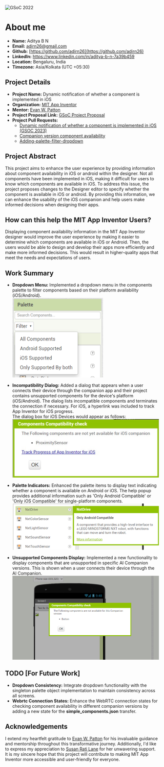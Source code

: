 ![GSoC 2022](https://summerofcode.withgoogle.com/assets/media/logo.svg)

# About me
- **Name:** Aditya B N
- **Email:** [adirn26@gmail.com](adirn26@gmail.com)
- **Github:** [https://github.com/adirn26](https://github.com/adirn26)
- **LinkedIn:** https://www.linkedin.com/in/aditya-b-n-7a39b459
- **Location:** Bengaluru, India
- **Timezone:** Asia/Kolkata (UTC +05:30)



## Project Details
- **Project Name:** Dynamic notification of whether a component is implemented in iOS
- **Organization:** [MIT App Inventor](https://github.com/mit-cml)
- **Mentor:** [Evan W. Patton](https://github.com/ewpatton)
- **Project Proposal Link:** [GSoC Project Proposal](https://docs.google.com/document/d/1oFaH2ULEED19wcx4171plxiXtfctRgV0-FU4EkjEIz8/edit?usp=sharing)
- **Project Pull Requests:** 
    - [Dynamic notification of whether a component is implemented in iOS (GSOC 2023)](https://github.com/mit-cml/appinventor-sources/pull/2901)
    - [Companion version component availability](https://github.com/mit-cml/appinventor-sources/pull/2956)
    - [Adding-palette-filter-dropdown](https://github.com/ewpatton/appinventor-sources/pull/15)


## Project Abstract
This project aims to enhance the user experience by providing information about component availability in iOS or android within the designer. Not all components have been implemented in iOS, making it difficult for users to know which components are available in iOS. To address this issue, the project proposes changes to the Designer editor to specify whether the component is available in iOS or android. By providing this information, we can enhance the usability of the iOS companion and help users make informed decisions when designing their apps.

## How can this help the MIT App Inventor Users?
Displaying component availability information in the MIT App Inventor designer would improve the user experience by making it easier to determine which components are available in iOS or Android. Then, the users would be able to design and develop their apps more efficiently and make more informed decisions. This would result in higher-quality apps that meet the needs and expectations of users.

## Work Summary

- **Dropdown Menu:** Implemented a dropdown menu in the components palette to filter components based on their platform availability (iOS/Android).    
![Alt text](image.png)

- **Incompatibility Dialog:** Added a dialog that appears when a user connects their device through the companion app and their project contains unsupported components for the device's platform (iOS/Android). The dialog lists incompatible components and terminates the connection if necessary. For iOS, a hyperlink was included to track App Inventor for iOS progress.  
The dialog box for iOS Devices would appear as follows:    
![Alt text](image-3.png)

- **Palette Indicators:** Enhanced the palette items to display text indicating whether a component is available on Android or iOS. The help popup provides additional information such as 'Only Android Compatible' or 'Only iOS Compatible' for single-platform components.   
![Alt text](image-1.png)

- **Unsupported Components Display:** Implemented a new functionality to display components that are unsupported in specific AI Companion versions. This is shown when a user connects their device through the AI Companion.
  <img src="image-2.png" alt="drawing" width="600"/>

## TODO [For Future Work]
- **Dropdown Consistency:**  Integrate dropdown functionality with the singleton palette object implementation to maintain consistency across all screens.
- **Webrtc Connection States:** Enhance the WebRTC connection states for checking component availability in different companion versions by adding a new state for the **simple_components.json** transfer.

## Acknowledgements

I extend my heartfelt gratitude to [Evan W. Patton](https://github.com/ewpatton) for his invaluable guidance and mentorship throughout this transformative journey. Additionally, I'd like to express my appreciation to  [Susan Rati Lane](https://github.com/SusanRatiLane) for her unwavering support. It is my sincere hope that this project will contribute to making MIT App Inventor more accessible and user-friendly for everyone. 
